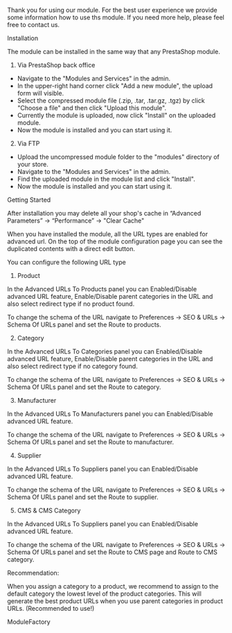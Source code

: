 Thank you for using our module. For the best user experience we provide some information how to use ths module.
If you need more help, please feel free to contact us.


Installation

The module can be installed in the same way that any PrestaShop module.

1. Via PrestaShop back office
 - Navigate to the "Modules and Services" in the admin.
 - In the upper-right hand corner click "Add a new module", the upload form will visible.
 - Select the compressed module file (.zip, .tar, .tar.gz, .tgz) by click "Choose a file" and then click "Upload this module".
 - Currently the module is uploaded, now click "Install" on the uploaded module.
 - Now the module is installed and you can start using it.

2. Via FTP
 - Upload the uncompressed module folder to the "modules" directory of your store.
 - Navigate to the "Modules and Services" in the admin.
 - Find the uploaded module in the module list and click "Install".
 - Now the module is installed and you can start using it.


Getting Started

After installation you may delete all your shop's cache in “Advanced Parameters” -> “Performance” -> "Clear Cache"

When you have installed the module, all the URL types are enabled for advanced url.
On the top of the module configuration page you can see the duplicated contents with a direct edit button.


You can configure the following URL type

1. Product

In the Advanced URLs To Products panel you can Enabled/Disable advanced URL feature, Enable/Disable parent categories in
the URL and also select redirect type if no product found.

To change the schema of the URL navigate to Preferences -> SEO & URLs -> Schema Of URLs panel and set the Route to products.


2. Category

In the Advanced URLs To Categories panel you can Enabled/Disable advanced URL feature, Enable/Disable parent categories in
the URL and also select redirect type if no category found.

To change the schema of the URL navigate to Preferences -> SEO & URLs -> Schema Of URLs panel and set the Route to category.


3. Manufacturer

In the Advanced URLs To Manufacturers panel you can Enabled/Disable advanced URL feature.

To change the schema of the URL navigate to Preferences -> SEO & URLs -> Schema Of URLs panel and set the Route to manufacturer.


4. Supplier

In the Advanced URLs To Suppliers panel you can Enabled/Disable advanced URL feature.

To change the schema of the URL navigate to Preferences -> SEO & URLs -> Schema Of URLs panel and set the Route to supplier.


5. CMS & CMS Category

In the Advanced URLs To Suppliers panel you can Enabled/Disable advanced URL feature.

To change the schema of the URL navigate to Preferences -> SEO & URLs -> Schema Of URLs panel and set the Route to CMS page and
Route to CMS category.


Recommendation:

When you assign a category to a product, we recommend to assign to the default category the lowest level of the product categories.
This will generate the best product URLs when you use parent categories in product URLs. (Recommended to use!)


ModuleFactory
